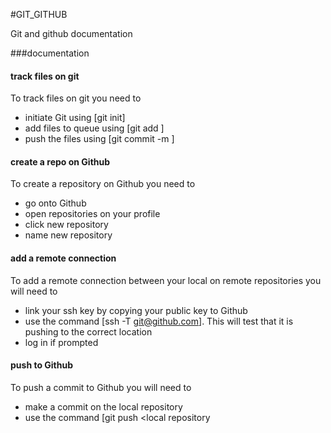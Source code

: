 #GIT_GITHUB

Git and github documentation

###documentation
#### track files on git
To track files on git you need to
- initiate Git using [git init]
- add files to queue using [git add <file>]
- push the files using [git commit -m <message>]

#### create a repo on Github
To create a repository on Github you need to
- go onto Github
- open repositories on your profile
- click new repository
- name new repository

#### add a remote connection
To add a remote connection between your local on remote repositories you will need to
- link your ssh key by copying your public key to Github
- use the command [ssh -T git@github.com]. This will test that it is pushing to the correct location
- log in if prompted

#### push to Github
To push a commit to Github you will need to
- make a commit on the local repository
- use the command [git push <remote repository> <local repository
